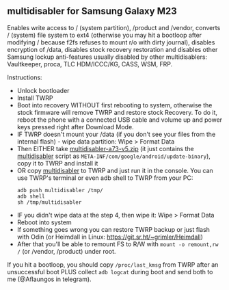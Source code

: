 ## multidisabler for Samsung Galaxy M23

Enables write access to / (system partition), /product and /vendor, converts / (system) file system to ext4
(otherwise you may hit a bootloop after modifying / because f2fs refuses to mount r/o with dirty journal),
disables encryption of /data, disables stock recovery restoration and disables other Samsung lockup
anti-features usually disabled by other multidisablers: Vaultkeeper, proca, TLC HDM/ICCC/KG, CASS, WSM, FRP.

Instructions:

- Unlock bootloader
- Install TWRP
- Boot into recovery WITHOUT first rebooting to system, otherwise the stock firmware will remove TWRP and restore stock Recovery.
  To do it, reboot the phone with a connected USB cable and volume up and power keys pressed right after Download Mode.
- IF TWRP doesn't mount your /data (if you don't see your files from the internal flash) - wipe data partition: Wipe > Format Data
- Then EITHER take [multidisabler-a73-v5.zip](multidisabler-a73-v5.zip) (it just contains the [multidisabler](multidisabler) script as `META-INF/com/google/android/update-binary`), copy it to TWRP and install it
- OR copy [multidisabler](multidisabler) to TWRP and just run it in the console. You can use TWRP's terminal or even adb shell to TWRP from your PC:
  ```
  adb push multidisabler /tmp/
  adb shell
  sh /tmp/multidisabler
  ```
- IF you didn't wipe data at the step 4, then wipe it: Wipe > Format Data
- Reboot into system
- If something goes wrong you can restore TWRP backup or just flash with Odin (or Heimdall in Linux: https://git.sr.ht/~grimler/Heimdall)
- After that you'll be able to remount FS to R/W with `mount -o remount,rw /` (or /vendor, /product) under root.

If you hit a
bootloop, you should copy `/proc/last_kmsg` from TWRP after an unsuccessful boot PLUS collect `adb logcat`
during boot and send both to me (@Aflaungos in telegram).
